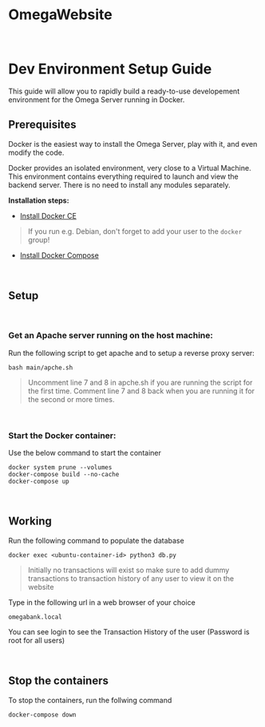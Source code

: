 # OmegaWebsite

<br>

# Dev Environment Setup Guide
This guide will allow you to rapidly build a ready-to-use developement environment for the Omega Server running in Docker.

## Prerequisites
Docker is the easiest way to install the Omega Server, play with it, and even modify the code.

Docker provides an isolated environment, very close to a Virtual Machine. This environment contains everything required to launch and view the backend server. There is no need to install any modules separately.


**Installation steps:**
- [Install Docker CE](https://docs.docker.com/install/#supported-platforms)
> If you run e.g. Debian, don't forget to add your user to the `docker` group!
- [Install Docker Compose](https://docs.docker.com/compose/install/)

<br>

## Setup

<br>

### Get an Apache server running on the host machine:

Run the following script to get apache and to setup a reverse proxy server:
```console
bash main/apche.sh
```
> Uncomment line 7 and 8 in apche.sh if you are running the script for the first time.
> Comment line 7 and 8 back when you are running it for the second or more times.

<br>

### Start the Docker container:

Use the below command to start the container 

```console
docker system prune --volumes
docker-compose build --no-cache
docker-compose up
```
<br>

## Working

Run the following command to populate the database

```
docker exec <ubuntu-container-id> python3 db.py
```
> Initially no transactions will exist so make sure to add dummy transactions to transaction history of any user to view it on the website

Type in the following url in a web browser of your choice

```
omegabank.local
```

You can see login to see the Transaction History of the user (Password is root for all users)


<br>

## Stop the containers

To stop the containers, run the follwing command
```console
docker-compose down
```
